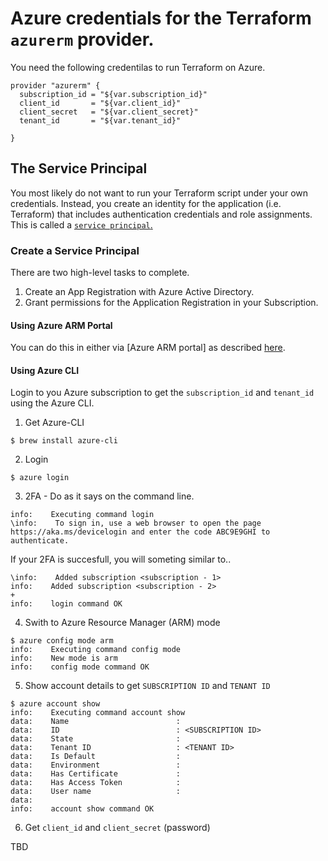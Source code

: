 
# Azure credentials for the Terraform `azurerm` provider.

You need the following credentilas to run Terraform on Azure.
```
provider "azurerm" {
  subscription_id = "${var.subscription_id}"
  client_id       = "${var.client_id}"
  client_secret   = "${var.client_secret}"
  tenant_id       = "${var.tenant_id}"

}
```

## The Service Principal

You most likely do not want to run your Terraform script under your own credentials. Instead, you create an identity for the application (i.e. Terraform) that includes authentication credentials and role assignments. This is called  a  [`service principal`.](https://docs.microsoft.com/en-us/azure/azure-resource-manager/resource-group-authenticate-service-principal)


### Create a Service Principal

There are two high-level tasks to complete.

1. Create an App Registration with Azure Active Directory.
2. Grant permissions for the Application Registration in your Subscription.

#### Using Azure ARM Portal

You can do this in either via [Azure ARM portal] as described [here](https://www.terraform.io/docs/providers/azurerm/).

#### Using Azure CLI

Login to you Azure subscription to get the `subscription_id` and `tenant_id` using the Azure CLI.

1. Get Azure-CLI
```
$ brew install azure-cli
```
2. Login
```
$ azure login
```

3. 2FA - Do as it says on the command line.
```
info:    Executing command login
\info:    To sign in, use a web browser to open the page https://aka.ms/devicelogin and enter the code ABC9E9GHI to authenticate.
```
If your 2FA is succesfull, you will someting similar to..
```
\info:    Added subscription <subscription - 1>
info:    Added subscription <subscription - 2>
+
info:    login command OK
```

4. Swith to Azure Resource Manager (ARM) mode
```
$ azure config mode arm
info:    Executing command config mode
info:    New mode is arm
info:    config mode command OK
```

5. Show account details to get `SUBSCRIPTION ID` and `TENANT ID`
```
$ azure account show
info:    Executing command account show
data:    Name                        :
data:    ID                          : <SUBSCRIPTION ID>
data:    State                       :
data:    Tenant ID                   : <TENANT ID>
data:    Is Default                  :
data:    Environment                 :
data:    Has Certificate             :
data:    Has Access Token            :
data:    User name                   :
data:
info:    account show command OK
```

6. Get `client_id` and `client_secret` (password)

TBD
